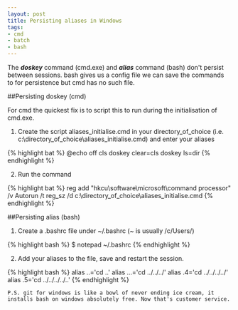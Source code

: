 ```yaml
---
layout: post
title: Persisting aliases in Windows
tags:
- cmd
- batch
- bash
---
```


The ***doskey*** command (cmd.exe) and ***alias*** command (bash) don't persist between sessions. bash gives us a config file we can save the commands to for persistence but cmd has no such file.
 
##Persisting doskey (cmd)

For cmd the quickest fix is to script this to run during the initialisation of cmd.exe.

1. Create the script aliases_initialise.cmd in your directory_of_choice (i.e. c:\directory_of_choice\aliases_initialise.cmd) and enter your aliases

{% highlight bat %}
@echo off
cls
doskey clear=cls
doskey ls=dir
{% endhighlight %}

2. Run the command

{% highlight bat %}
reg add "hkcu\software\microsoft\command processor" /v Autorun /t reg_sz /d c:\directory_of_choice\aliases_initialise.cmd
{% endhighlight %}

##Persisting alias (bash)

1. Create a .bashrc file under ~/.bashrc (~ is usually /c/Users/<username>)

{% highlight bash %}
$ notepad ~/.bashrc
{% endhighlight %}

2. Add your aliases to the file, save and restart the session.

{% highlight bash %}
alias ..='cd ..'
alias ...='cd ../../../'
alias .4='cd ../../../../'
alias .5='cd ../../../../..'
{% endhighlight %}

`P.S. git for windows is like a bowl of never ending ice cream, it installs bash on windows absolutely free. Now that's customer service.`
